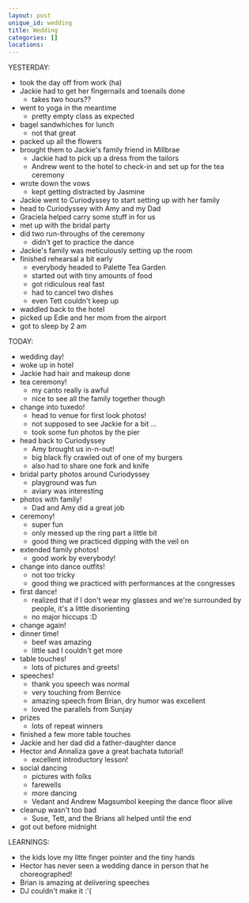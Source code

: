 ```yaml
---
layout: post
unique_id: wedding
title: Wedding
categories: []
locations: 
---
```


YESTERDAY:
* took the day off from work (ha)
* Jackie had to get her fingernails and toenails done
  * takes two hours??
* went to yoga in the meantime
  * pretty empty class as expected
* bagel sandwhiches for lunch
  * not that great
* packed up all the flowers
* brought them to Jackie's family friend in Millbrae
  * Jackie had to pick up a dress from the tailors
  * Andrew went to the hotel to check-in and set up for the tea ceremony
* wrote down the vows
  * kept getting distracted by Jasmine
* Jackie went to Curiodyssey to start setting up with her family
* head to Curiodyssey with Amy and my Dad
* Graciela helped carry some stuff in for us
* met up with the bridal party
* did two run-throughs of the ceremony
  * didn't get to practice the dance
* Jackie's family was meticulously setting up the room
* finished rehearsal a bit early
  * everybody headed to Palette Tea Garden
  * started out with tiny amounts of food
  * got ridiculous real fast
  * had to cancel two dishes
  * even Tett couldn't keep up
* waddled back to the hotel
* picked up Edie and her mom from the airport
* got to sleep by 2 am

TODAY:
* wedding day!
* woke up in hotel
* Jackie had hair and makeup done
* tea ceremony!
  * my canto really is awful
  * nice to see all the family together though
* change into tuxedo!
  * head to venue for first look photos!
  * not supposed to see Jackie for a bit ...
  * took some fun photos by the pier
* head back to Curiodyssey
  * Amy brought us in-n-out!
  * big black fly crawled out of one of my burgers
  * also had to share one fork and knife
* bridal party photos around Curiodyssey
  * playground was fun
  * aviary was interesting
* photos with family!
  * Dad and Amy did a great job
* ceremony!
  * super fun
  * only messed up the ring part a little bit
  * good thing we practiced dipping with the veil on
* extended family photos!
  * good work by everybody!
* change into dance outfits!
  * not too tricky
  * good thing we practiced with performances at the congresses
* first dance!
  * realized that if I don't wear my glasses and we're surrounded by people, it's a little disorienting
  * no major hiccups :D
* change again!
* dinner time!
  * beef was amazing
  * little sad I couldn't get more
* table touches!
  * lots of pictures and greets!
* speeches!
  * thank you speech was normal
  * very touching from Bernice
  * amazing speech from Brian, dry humor was excellent
  * loved the parallels from Sunjay
* prizes
  * lots of repeat winners
* finished a few more table touches
* Jackie and her dad did a father-daughter dance
* Hector and Annaliza gave a great bachata tutorial!
  * excellent introductory lesson!
* social dancing
  * pictures with folks
  * farewells
  * more dancing
  * Vedant and Andrew Magsumbol keeping the dance floor alive
* cleanup wasn't too bad
  * Suse, Tett, and the Brians all helped until the end
* got out before midnight

LEARNINGS:
* the kids love my litte finger pointer and the tiny hands
* Hector has never seen a wedding dance in person that he choreographed!
* Brian is amazing at delivering speeches
* DJ couldn't make it :'(
